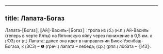
---
title: Лапата-Богаз
---
Лапата-⟦Богаз⟧, ⟦Ай⟧-Василь-⟦Богаз⟧
: тропа из ⦅б.⦆ ⦅н.п.⦆ Ай-Василь (теперь в черте Ялты) на Ялтинскую яйлу через понижение в 0,5 км. к ⦅ЮЗ⦆ от ⦅г.⦆ Лапата; далее она идет в направлении Биюк-Узенбаш-Богаза, к ⦅ЗСЗ⦆ – ❶ ⦅греч.⦆ лапата – лебеда; ⦅ср.⦆ ⦅рпл.⦆ лобата – ⦃И3⦄.
